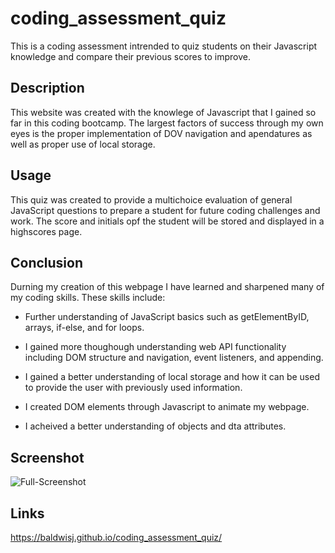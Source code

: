 # coding_assessment_quiz

This is a coding assessment intrended to quiz students on their Javascript knowledge and compare their previous scores to improve.

## Description
This website was created with the knowlege of Javascript that I gained so far in this coding bootcamp. The largest factors of success through my own eyes is the proper implementation of DOV navigation and apendatures as well as proper use of local storage.

## Usage
This quiz was created to provide a multichoice evaluation of general JavaScript questions to prepare a student for future coding challenges and work. The score and initials opf the student will be stored and displayed in a highscores page.

## Conclusion
Durning my creation of this webpage I have learned and sharpened many of my coding skills. These skills include:

* Further understanding of JavaScript basics such as getElementByID, arrays, if-else, and for loops.

* I gained more thoughough understanding web API functionality including DOM structure and navigation, event listeners, and appending.

* I gained a better understanding of local storage and how it can be used to provide the user with previously used information.

* I created DOM elements through Javascript to animate my webpage.

* I acheived a better understanding of objects and dta attributes.

## Screenshot
![Full-Screenshot](./assets/images/website_screenshot.png)

## Links
https://baldwisj.github.io/coding_assessment_quiz/